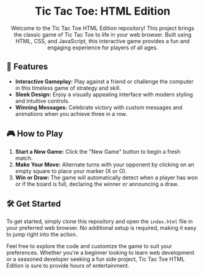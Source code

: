 <h1 align="center">Tic Tac Toe: HTML Edition</h1>

<p align="center">Welcome to the Tic Tac Toe HTML Edition repository! This project brings the classic game of Tic Tac Toe to life in your web browser. Built using HTML, CSS, and JavaScript, this interactive game provides a fun and engaging experience for players of all ages.</p>

## 🚀 Features

- **Interactive Gameplay:** Play against a friend or challenge the computer in this timeless game of strategy and skill.
- **Sleek Design:** Enjoy a visually appealing interface with modern styling and intuitive controls.
- **Winning Messages:** Celebrate victory with custom messages and animations when you achieve three in a row.

## 🎮 How to Play

1. **Start a New Game:** Click the "New Game" button to begin a fresh match.
2. **Make Your Move:** Alternate turns with your opponent by clicking on an empty square to place your marker (X or O).
3. **Win or Draw:** The game will automatically detect when a player has won or if the board is full, declaring the winner or announcing a draw.

## 🛠️ Get Started

To get started, simply clone this repository and open the `index.html` file in your preferred web browser. No additional setup is required, making it easy to jump right into the action.

Feel free to explore the code and customize the game to suit your preferences. Whether you're a beginner looking to learn web development or a seasoned developer seeking a fun side project, Tic Tac Toe HTML Edition is sure to provide hours of entertainment.

